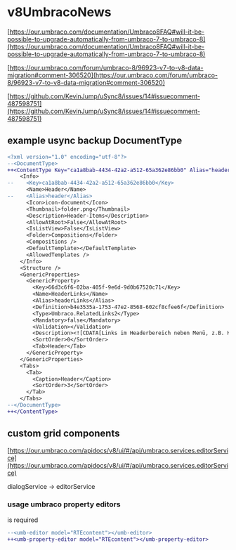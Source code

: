 # v8UmbracoNews

[https://our.umbraco.com/documentation/Umbraco8FAQ#will-it-be-possible-to-upgrade-automatically-from-umbraco-7-to-umbraco-8](https://our.umbraco.com/documentation/Umbraco8FAQ#will-it-be-possible-to-upgrade-automatically-from-umbraco-7-to-umbraco-8)

[https://our.umbraco.com/forum/umbraco-8/96923-v7-to-v8-data-migration#comment-306520](https://our.umbraco.com/forum/umbraco-8/96923-v7-to-v8-data-migration#comment-306520)

[https://github.com/KevinJump/uSync8/issues/14#issuecomment-487598751](https://github.com/KevinJump/uSync8/issues/14#issuecomment-487598751)

## example usync backup DocumentType

```diff
<?xml version="1.0" encoding="utf-8"?>
--<DocumentType>
++<ContentType Key="ca1a8bab-4434-42a2-a512-65a362e86bb0" Alias="header" Level="2">
    <Info>
--    <Key>ca1a8bab-4434-42a2-a512-65a362e86bb0</Key>
      <Name>Header</Name>
--    <Alias>header</Alias>
      <Icon>icon-document</Icon>
      <Thumbnail>folder.png</Thumbnail>
      <Description>Header-Items</Description>
      <AllowAtRoot>False</AllowAtRoot>
      <IsListView>False</IsListView>
      <Folder>Compositions</Folder>
      <Compositions />
      <DefaultTemplate></DefaultTemplate>
      <AllowedTemplates />
    </Info>
    <Structure />
    <GenericProperties>
      <GenericProperty>
        <Key>66d3c6f6-02ba-405f-9e6d-9d0b67520c71</Key>
        <Name>HeaderLinks</Name>
        <Alias>headerLinks</Alias>
        <Definition>b4e3535a-1753-47e2-8568-602cf8cfee6f</Definition>
        <Type>Umbraco.RelatedLinks2</Type>
        <Mandatory>false</Mandatory>
        <Validation></Validation>
        <Description><![CDATA[Links im Headerbereich neben Menü, z.B. Kontakt]]></Description>
        <SortOrder>0</SortOrder>
        <Tab>Header</Tab>
      </GenericProperty>
    </GenericProperties>
    <Tabs>
      <Tab>
        <Caption>Header</Caption>
        <SortOrder>3</SortOrder>
      </Tab>
    </Tabs>
--</DocumentType>
++</ContentType>
```

## custom grid components

[https://our.umbraco.com/apidocs/v8/ui/#/api/umbraco.services.editorService](https://our.umbraco.com/apidocs/v8/ui/#/api/umbraco.services.editorService)

dialogService -> editorService

### usage umbraco property editors

<ng-form name="form"> is required

```diff
--<umb-editor model="RTEcontent"></umb-editor>
++<umb-property-editor model="RTEcontent"></umb-property-editor>
```
